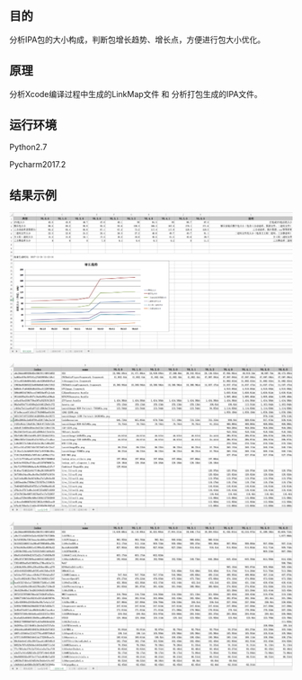## 目的
分析IPA包的大小构成，判断包增长趋势、增长点，方便进行包大小优化。

## 原理
分析Xcode编译过程中生成的LinkMap文件 和 分析打包生成的IPA文件。

## 运行环境

Python2.7

Pycharm2017.2


## 结果示例
![Aaron Swartz](https://raw.githubusercontent.com/anyhong/IPAAnalyzer/master/WX20180205-163427.png)

![Aaron Swartz](https://raw.githubusercontent.com/anyhong/IPAAnalyzer/master/WX20180205-163451.png)

![Aaron Swartz](https://raw.githubusercontent.com/anyhong/IPAAnalyzer/master/WX20180205-163515.png)
